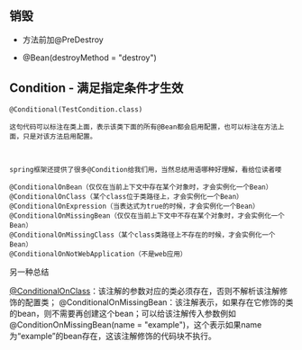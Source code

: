 ## 销毁
- 方法前加@PreDestroy

- @Bean(destroyMethod = "destroy")




## Condition - 满足指定条件才生效
```
@Conditional(TestCondition.class)

这句代码可以标注在类上面，表示该类下面的所有@Bean都会启用配置，也可以标注在方法上面，只是对该方法启用配置。

 

spring框架还提供了很多@Condition给我们用，当然总结用语哪种好理解，看给位读者喽

@ConditionalOnBean（仅仅在当前上下文中存在某个对象时，才会实例化一个Bean）
@ConditionalOnClass（某个class位于类路径上，才会实例化一个Bean）
@ConditionalOnExpression（当表达式为true的时候，才会实例化一个Bean）
@ConditionalOnMissingBean（仅仅在当前上下文中不存在某个对象时，才会实例化一个Bean）
@ConditionalOnMissingClass（某个class类路径上不存在的时候，才会实例化一个Bean）
@ConditionalOnNotWebApplication（不是web应用）

```
另一种总结

[@ConditionalOnClass](common/rocketmq/src/main/java/me/zuhr/demo/rocketmq/config/RocketmqConfig.java)：该注解的参数对应的类必须存在，否则不解析该注解修饰的配置类；
@ConditionalOnMissingBean：该注解表示，如果存在它修饰的类的bean，则不需要再创建这个bean；可以给该注解传入参数例如@ConditionOnMissingBean(name = "example")，这个表示如果name为“example”的bean存在，这该注解修饰的代码块不执行。


